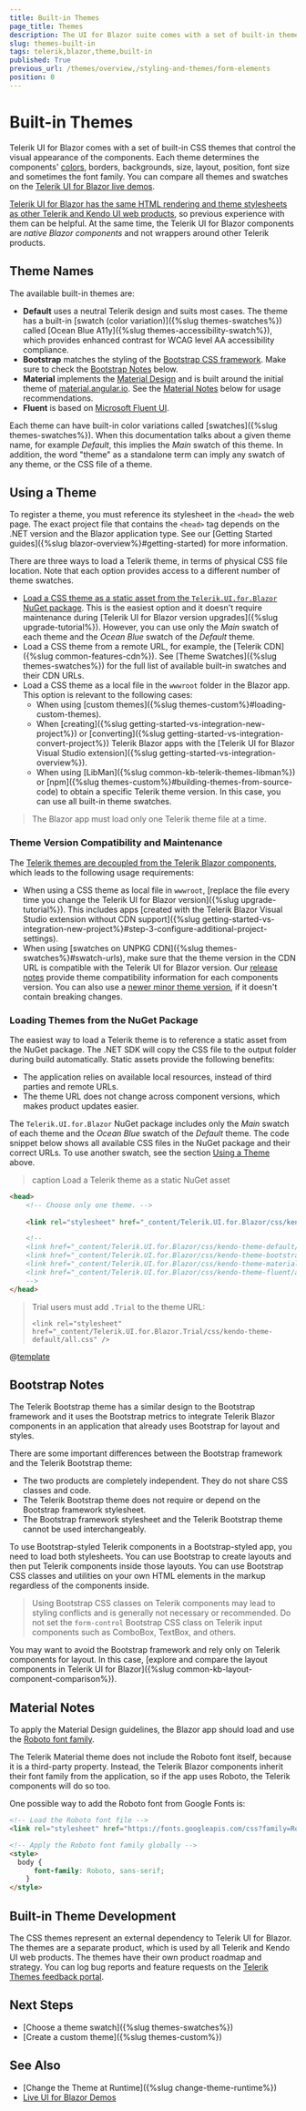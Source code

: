 ```yaml
---
title: Built-in Themes
page_title: Themes
description: The UI for Blazor suite comes with a set of built-in themes that you can choose from. Bootstrap and Material themes are also included.
slug: themes-built-in
tags: telerik,blazor,theme,built-in
published: True
previous_url: /themes/overview,/styling-and-themes/form-elements
position: 0
---
```


# Built-in Themes

Telerik UI for Blazor comes with a set of built-in CSS themes that control the visual appearance of the components. Each theme determines the components' [colors](https://www.telerik.com/design-system/docs/foundation/color/), borders, backgrounds, size, layout, position, font size and sometimes the font family. You can compare all themes and swatches on the [Telerik UI for Blazor live demos](https://demos.telerik.com/blazor-ui/).

[Telerik UI for Blazor has the same HTML rendering and theme stylesheets as other Telerik and Kendo UI web products](#built-in-theme-development), so previous experience with them can be helpful. At the same time, the Telerik UI for Blazor components are *native Blazor components* and not wrappers around other Telerik products.

## Theme Names

The available built-in themes are:

* **Default** uses a neutral Telerik design and suits most cases. The theme has a built-in [swatch (color variation)]({%slug themes-swatches%}) called [Ocean Blue A11y]({%slug themes-accessibility-swatch%}), which provides enhanced contrast for WCAG level AA accessibility compliance.
* **Bootstrap** matches the styling of the [Bootstrap CSS framework](https://getbootstrap.com). Make sure to check the [Bootstrap Notes](#bootstrap-notes) below.
* **Material** implements the [Material Design](https://material.io/) and is built around the initial theme of [material.angular.io](https://material.angular.io). See the [Material Notes](#material-notes) below for usage recommendations.
* **Fluent** is based on [Microsoft Fluent UI](https://developer.microsoft.com/en-us/fluentui/).

Each theme can have built-in color variations called [swatches]({%slug themes-swatches%}). When this documentation talks about a given theme name, for example *Default*, this implies the *Main* swatch of this theme. In addition, the word "theme" as a standalone term can imply any swatch of any theme, or the CSS file of a theme.


## Using a Theme

To register a theme, you must reference its stylesheet in the `<head>` the web page. The exact project file that contains the `<head>` tag depends on the .NET version and the Blazor application type. See our [Getting Started guides]({%slug blazor-overview%}#getting-started) for more information.

There are three ways to load a Telerik theme, in terms of physical CSS file location. Note that each option provides access to a different number of theme swatches.

* [Load a CSS theme as a static asset from the `Telerik.UI.for.Blazor` NuGet package](#loading-themes-from-the-nuget-package). This is the easiest option and it doesn't require maintenance during [Telerik UI for Blazor version upgrades]({%slug upgrade-tutorial%}). However, you can use only the *Main* swatch of each theme and the *Ocean Blue* swatch of the *Default* theme.
* Load a CSS theme from a remote URL, for example, the [Telerik CDN]({%slug common-features-cdn%}). See [Theme Swatches]({%slug themes-swatches%}) for the full list of available built-in swatches and their CDN URLs.
* Load a CSS theme as a local file in the `wwwroot` folder in the Blazor app. This option is relevant to the following cases:
    * When using [custom themes]({%slug themes-custom%}#loading-custom-themes).
    * When [creating]({%slug getting-started-vs-integration-new-project%}) or [converting]({%slug getting-started-vs-integration-convert-project%}) Telerik Blazor apps with the [Telerik UI for Blazor Visual Studio extension]({%slug getting-started-vs-integration-overview%}).
    * When using [LibMan]({%slug common-kb-telerik-themes-libman%}) or [npm]({%slug themes-custom%}#building-themes-from-source-code) to obtain a specific Telerik theme version. In this case, you can use all built-in theme swatches.

> The Blazor app must load only one Telerik theme file at a time.

### Theme Version Compatibility and Maintenance

The [Telerik themes are decoupled from the Telerik Blazor components](#built-in-theme-development), which leads to the following usage requirements:

* When using a CSS theme as local file in `wwwroot`, [replace the file every time you change the Telerik UI for Blazor version]({%slug upgrade-tutorial%}). This includes apps [created with the Telerik Blazor Visual Studio extension without CDN support]({%slug getting-started-vs-integration-new-project%}#step-3-configure-additional-project-settings).
* When using [swatches on UNPKG CDN]({%slug themes-swatches%}#swatch-urls), make sure that the theme version in the CDN URL is compatible with the Telerik UI for Blazor version. Our [release notes](https://www.telerik.com/support/whats-new/blazor-ui/release-history) provide theme compatibility information for each components version. You can also use a [newer minor theme version](https://github.com/telerik/kendo-themes/releases), if it doesn't contain breaking changes.

### Loading Themes from the NuGet Package

The easiest way to load a Telerik theme is to reference a static asset from the NuGet package. The .NET SDK will copy the CSS file to the output folder during build automatically. Static assets provide the following benefits:

* The application relies on available local resources, instead of third parties and remote URLs.
* The theme URL does not change across component versions, which makes product updates easier.

The `Telerik.UI.for.Blazor` NuGet package includes only the *Main* swatch of each theme and the *Ocean Blue* swatch of the *Default* theme. The code snippet below shows all available CSS files in the NuGet package and their correct URLs. To use another swatch, see the section [Using a Theme](#using-a-theme) above.

>caption Load a Telerik theme as a static NuGet asset

<div class="skip-repl"></div>

````HTML
<head>
    <!-- Choose only one theme. -->
    
    <link rel="stylesheet" href="_content/Telerik.UI.for.Blazor/css/kendo-theme-default/all.css" />

    <!-- 
    <link href="_content/Telerik.UI.for.Blazor/css/kendo-theme-default/default-ocean-blue.css" rel="stylesheet" />
    <link href="_content/Telerik.UI.for.Blazor/css/kendo-theme-bootstrap/all.css" rel="stylesheet" />
    <link href="_content/Telerik.UI.for.Blazor/css/kendo-theme-material/all.css" rel="stylesheet" />
    <link href="_content/Telerik.UI.for.Blazor/css/kendo-theme-fluent/all.css" rel="stylesheet" />
    -->
</head>
````

> Trial users must add `.Trial` to the theme URL:
>
> `<link rel="stylesheet" href="_content/Telerik.UI.for.Blazor.Trial/css/kendo-theme-default/all.css" />`

@[template](/_contentTemplates/common/general-info.md#change-theme-runtime)


## Bootstrap Notes

The Telerik Bootstrap theme has a similar design to the Bootstrap framework and it uses the Bootstrap metrics to integrate Telerik Blazor components in an application that already uses Bootstrap for layout and styles.

There are some important differences between the Bootstrap framework and the Telerik Bootstrap theme:

* The two products are completely independent. They do not share CSS classes and code.
* The Telerik Bootstrap theme does not require or depend on the Bootstrap framework stylesheet.
* The Bootstrap framework stylesheet and the Telerik Bootstrap theme cannot be used interchangeably.

To use Bootstrap-styled Telerik components in a Bootstrap-styled app, you need to load both stylesheets. You can use Bootstrap to create layouts and then put Telerik components inside those layouts. You can use Bootstrap CSS classes and utilities on your own HTML elements in the markup regardless of the components inside.

> Using Bootstrap CSS classes on Telerik components may lead to styling conflicts and is generally not necessary or recommended. Do not set the `form-control` Bootstrap CSS class on Telerik input components such as ComboBox, TextBox, and others.

You may want to avoid the Bootstrap framework and rely only on Telerik components for layout. In this case, [explore and compare the layout components in Telerik UI for Blazor]({%slug common-kb-layout-component-comparison%}).


## Material Notes

To apply the Material Design guidelines, the Blazor app should load and use the [Roboto font family](https://fonts.google.com/specimen/Roboto).

The Telerik Material theme does not include the Roboto font itself, because it is a third-party property. Instead, the Telerik Blazor components inherit their font family from the application, so if the app uses Roboto, the Telerik components will do so too.

One possible way to add the Roboto font from Google Fonts is:

<div class="skip-repl"></div>

````HTML
<!-- Load the Roboto font file -->
<link rel="stylesheet" href="https://fonts.googleapis.com/css?family=Roboto:300,400,500,700" />

<!-- Apply the Roboto font family globally -->
<style>
  body {
      font-family: Roboto, sans-serif;
    }
</style>
````


## Built-in Theme Development

The CSS themes represent an external dependency to Telerik UI for Blazor. The themes are a separate product, which is used by all Telerik and Kendo UI web products. The themes have their own product roadmap and strategy. You can log bug reports and feature requests on the [Telerik Themes feedback portal](https://feedback.telerik.com/themes).


## Next Steps

* [Choose a theme swatch]({%slug themes-swatches%})
* [Create a custom theme]({%slug themes-custom%})


## See Also

* [Change the Theme at Runtime]({%slug change-theme-runtime%})
* [Live UI for Blazor Demos](https://demos.telerik.com/blazor-ui/)
